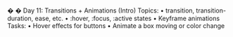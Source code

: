 �
� Day 11: Transitions + Animations (Intro) 
Topics: 
• transition, transition-duration, ease, etc. 
• :hover, :focus, :active states 
• Keyframe animations 
Tasks: 
• Hover effects for buttons 
• Animate a box moving or color change